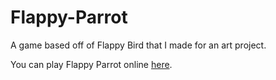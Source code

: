 # Flappy-Parrot
A game based off of Flappy Bird that I made for an art project.

You can play Flappy Parrot online [here](https://parritz.xyz/flappyparrot).
